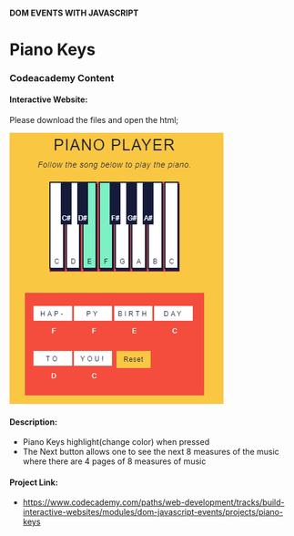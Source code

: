#### DOM EVENTS WITH JAVASCRIPT

# Piano Keys

### Codeacademy Content

#### Interactive Website:
Please download the files and open the html;

![pianokeys](pianokeys.png)
#### Description:
- Piano Keys highlight(change color) when pressed
- The Next button allows one to see the next 8 measures of the music where there are 4 pages of 8 measures of music

#### Project Link:
- https://www.codecademy.com/paths/web-development/tracks/build-interactive-websites/modules/dom-javascript-events/projects/piano-keys
